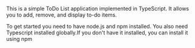 This is a simple ToDo List application implemented in TypeScript. It allows you to add, remove, and display to-do items.

To get started you need to have node.js and npm installed. You also need Typescript installed globally.If you don't have it installed, you can install it using npm